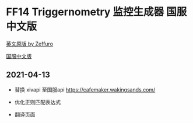 # FF14 Triggernometry 监控生成器 国服中文版

[英文原版 by Zeffuro](https://zeffuro.github.io/SimpleTriggernometryTriggerCreator/)

[国服中文版](https://yuee98.github.io/SimpleTriggernometryTriggerCreator/)

## 2021-04-13

- 替换 xivapi 至国服api https://cafemaker.wakingsands.com/

- 优化正则匹配表达式

- 翻译页面

